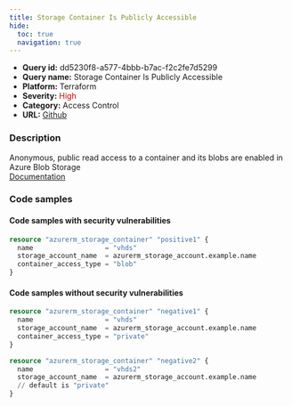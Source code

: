 ```yaml
---
title: Storage Container Is Publicly Accessible
hide:
  toc: true
  navigation: true
---
```


<style>
  .highlight .hll {
    background-color: #ff171742;
  }
  .md-content {
    max-width: 1100px;
    margin: 0 auto;
  }
</style>

-   **Query id:** dd5230f8-a577-4bbb-b7ac-f2c2fe7d5299
-   **Query name:** Storage Container Is Publicly Accessible
-   **Platform:** Terraform
-   **Severity:** <span style="color:#C00">High</span>
-   **Category:** Access Control
-   **URL:** [Github](https://github.com/Checkmarx/kics/tree/master/assets/queries/terraform/azure/storage_container_is_publicly_accessible)

### Description
Anonymous, public read access to a container and its blobs are enabled in Azure Blob Storage<br>
[Documentation](https://registry.terraform.io/providers/hashicorp/azurerm/latest/docs/resources/storage_container#container_access_type)

### Code samples
#### Code samples with security vulnerabilities
```tf title="Positive test num. 1 - tf file" hl_lines="4"
resource "azurerm_storage_container" "positive1" {
  name                  = "vhds"
  storage_account_name  = azurerm_storage_account.example.name
  container_access_type = "blob"
}
```


#### Code samples without security vulnerabilities
```tf title="Negative test num. 1 - tf file"
resource "azurerm_storage_container" "negative1" {
  name                  = "vhds"
  storage_account_name  = azurerm_storage_account.example.name
  container_access_type = "private"
}

resource "azurerm_storage_container" "negative2" {
  name                  = "vhds2"
  storage_account_name  = azurerm_storage_account.example.name
  // default is "private"
}
```
